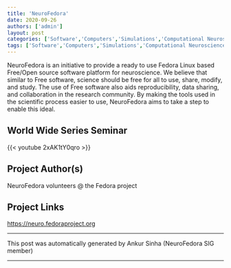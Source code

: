 ```yaml
---
title: 'NeuroFedora'
date: 2020-09-26
authors: ['admin']
layout: post
categories: ['Software','Computers','Simulations','Computational Neuroscience',worldwideseries]
tags: ['Software','Computers','Simulations','Computational Neuroscience',worldwideseries]
---
```

NeuroFedora is an initiative to provide a ready to use Fedora Linux based Free/Open source software platform for neuroscience. We believe that similar to Free software, science should be free for all to use, share, modify, and study. The use of Free software also aids reproducibility, data sharing, and collaboration in the research community. By making the tools used in the scientific process easier to use, NeuroFedora aims to take a step to enable this ideal.


## World Wide Series Seminar  

{{< youtube 2xAK1tY0qro >}}





## Project Author(s)
NeuroFedora volunteers @ the Fedora project
## Project Links
https://neuro.fedoraproject.org
***
This post was automatically generated by
Ankur Sinha (NeuroFedora SIG member)
***
